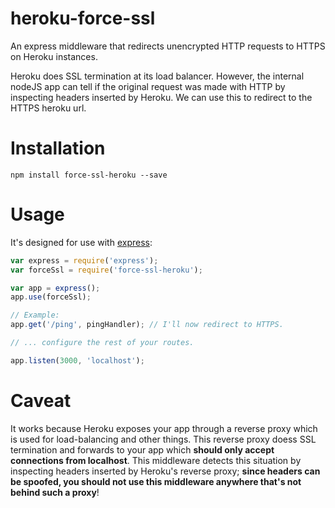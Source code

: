 heroku-force-ssl
================

An express middleware that redirects unencrypted HTTP requests to HTTPS on Heroku instances.

Heroku does SSL termination at its load balancer.  However, the
internal nodeJS app can tell if the original request was made with
HTTP by inspecting headers inserted by Heroku.  We can use this
to redirect to the HTTPS heroku url.

Installation
============

```
npm install force-ssl-heroku --save
```

Usage
=====

It's designed for use with [express](https://www.npmjs.com/package/express):

```js
var express = require('express');
var forceSsl = require('force-ssl-heroku');

var app = express();
app.use(forceSsl);

// Example:
app.get('/ping', pingHandler); // I'll now redirect to HTTPS.

// ... configure the rest of your routes.

app.listen(3000, 'localhost');
```

Caveat
======

It works because Heroku exposes your app through a reverse proxy which is used for load-balancing and other things.  This reverse proxy doess SSL termination and forwards to your app which __should only accept connections from localhost__.  This middleware detects this situation by inspecting headers inserted by Heroku's reverse proxy;  __since headers can be spoofed, you should not use this middleware anywhere that's not behind such a proxy__!
